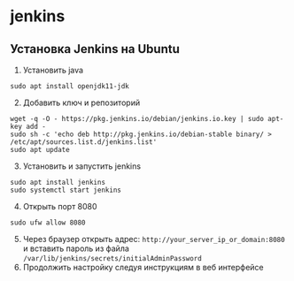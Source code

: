 # jenkins
## Установка Jenkins на Ubuntu
1. Установить java
```
sudo apt install openjdk11-jdk
```
2. Добавить ключ и репозиторий
```
wget -q -O - https://pkg.jenkins.io/debian/jenkins.io.key | sudo apt-key add -
sudo sh -c 'echo deb http://pkg.jenkins.io/debian-stable binary/ > /etc/apt/sources.list.d/jenkins.list'
sudo apt update
```
3. Установить и запустить jenkins
```
sudo apt install jenkins
sudo systemctl start jenkins
```
4. Открыть порт 8080
```
sudo ufw allow 8080
```
5. Через браузер открыть адрес: `http://your_server_ip_or_domain:8080` и вставить пароль из файла `/var/lib/jenkins/secrets/initialAdminPassword`
6. Продолжить настройку следуя инструкциям в веб интерфейсе
